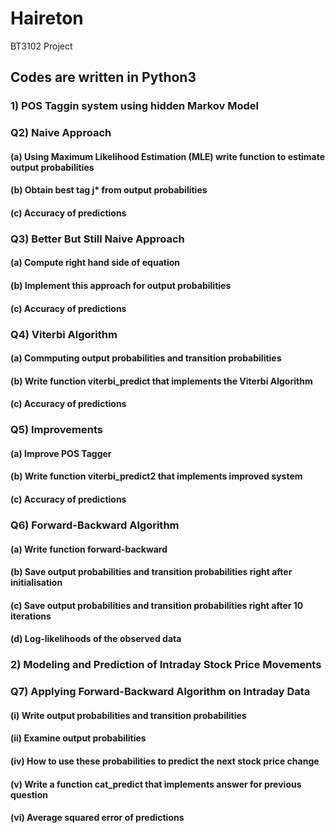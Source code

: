 # Haireton

BT3102 Project

## Codes are written in Python3

### 1) POS Taggin system using hidden Markov Model

### Q2) Naive Approach

#### (a) Using Maximum Likelihood Estimation (MLE) write function to estimate output probabilities

#### (b) Obtain best tag j\* from output probabilities

#### (c) Accuracy of predictions

### Q3) Better But Still Naive Approach

#### (a) Compute right hand side of equation

#### (b) Implement this approach for output probabilities

#### (c) Accuracy of predictions

### Q4) Viterbi Algorithm

#### (a) Commputing output probabilities and transition probabilities

#### (b) Write function viterbi_predict that implements the Viterbi Algorithm

#### (c) Accuracy of predictions

### Q5) Improvements

#### (a) Improve POS Tagger

#### (b) Write function viterbi_predict2 that implements improved system

#### (c) Accuracy of predictions

### Q6) Forward-Backward Algorithm

#### (a) Write function forward-backward

#### (b) Save output probabilities and transition probabilities right after initialisation

#### (c) Save output probabilities and transition probabilities right after 10 iterations

#### (d) Log-likelihoods of the observed data

### 2) Modeling and Prediction of Intraday Stock Price Movements

### Q7) Applying Forward-Backward Algorithm on Intraday Data

#### (i) Write output probabilities and transition probabilities

#### (ii) Examine output probabilities

#### (iv) How to use these probabilities to predict the next stock price change

#### (v) Write a function cat_predict that implements answer for previous question

#### (vi) Average squared error of predictions
